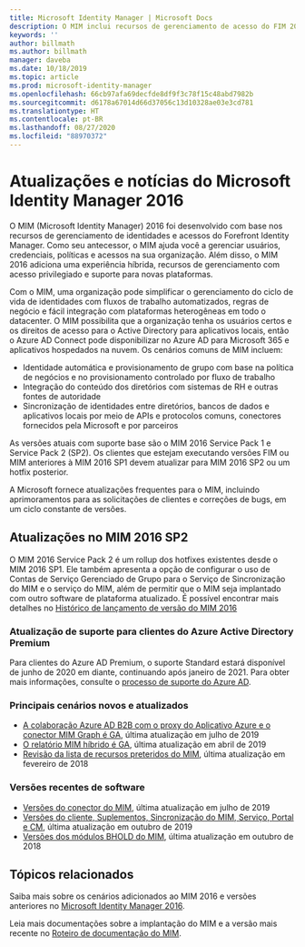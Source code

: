 ```yaml
---
title: Microsoft Identity Manager | Microsoft Docs
description: O MIM inclui recursos de gerenciamento de acesso do FIM 2010 e ajuda a gerenciar usuários, credenciais, políticas e acesso dentro da organização.
keywords: ''
author: billmath
ms.author: billmath
manager: daveba
ms.date: 10/18/2019
ms.topic: article
ms.prod: microsoft-identity-manager
ms.openlocfilehash: 66cb97afa69decfde8df9f3c78f15c48abd7982b
ms.sourcegitcommit: d6178a67014d66d37056c13d10328ae03e3cd781
ms.translationtype: HT
ms.contentlocale: pt-BR
ms.lasthandoff: 08/27/2020
ms.locfileid: "88970372"
---
```

# <a name="microsoft-identity-manager-2016-news-and-updates"></a>Atualizações e notícias do Microsoft Identity Manager 2016

O MIM (Microsoft Identity Manager) 2016 foi desenvolvido com base nos recursos de gerenciamento de identidades e acessos do Forefront Identity Manager. Como seu antecessor, o MIM ajuda você a gerenciar usuários, credenciais, políticas e acessos na sua organização.  Além disso, o MIM 2016 adiciona uma experiência híbrida, recursos de gerenciamento com acesso privilegiado e suporte para novas plataformas.


Com o MIM, uma organização pode simplificar o gerenciamento do ciclo de vida de identidades com fluxos de trabalho automatizados, regras de negócio e fácil integração com plataformas heterogêneas em todo o datacenter. O MIM possibilita que a organização tenha os usuários certos e os direitos de acesso para o Active Directory para aplicativos locais, então o Azure AD Connect pode disponibilizar no Azure AD para Microsoft 365 e aplicativos hospedados na nuvem. Os cenários comuns de MIM incluem:
 - Identidade automática e provisionamento de grupo com base na política de negócios e no provisionamento controlado por fluxo de trabalho
 - Integração do conteúdo dos diretórios com sistemas de RH e outras fontes de autoridade
 - Sincronização de identidades entre diretórios, bancos de dados e aplicativos locais por meio de APIs e protocolos comuns, conectores fornecidos pela Microsoft e por parceiros

As versões atuais com suporte base são o MIM 2016 Service Pack 1 e Service Pack 2 (SP2).  Os clientes que estejam executando versões FIM ou MIM anteriores à MIM 2016 SP1 devem atualizar para MIM 2016 SP2 ou um hotfix posterior.

A Microsoft fornece atualizações frequentes para o MIM, incluindo aprimoramentos para as solicitações de clientes e correções de bugs, em um ciclo constante de versões.

## <a name="updates-in-mim-2016-sp2"></a>Atualizações no MIM 2016 SP2

O MIM 2016 Service Pack 2 é um rollup dos hotfixes existentes desde o MIM 2016 SP1. Ele também apresenta a opção de configurar o uso de Contas de Serviço Gerenciado de Grupo para o Serviço de Sincronização do MIM e o serviço do MIM, além de permitir que o MIM seja implantado com outro software de plataforma atualizado. É possível encontrar mais detalhes no [Histórico de lançamento de versão do MIM 2016](./reference/version-history.md)

### <a name="support-update-for-azure-active-directory-premium-customers"></a>Atualização de suporte para clientes do Azure Active Directory Premium
Para clientes do Azure AD Premium, o suporte Standard estará disponível de junho de 2020 em diante, continuando após janeiro de 2021. Para obter mais informações, consulte o [processo de suporte do Azure AD](support-update-for-azure-active-directory-premium-customers.md).

### <a name="major-new-and-updated-scenarios"></a>Principais cenários novos e atualizados

- [A colaboração Azure AD B2B com o proxy do Aplicativo Azure e o conector MIM Graph é GA](microsoft-identity-manager-2016-graph-b2b-scenario.md), última atualização em julho de 2019
- [O relatório MIM híbrido é GA](https://cloudblogs.microsoft.com/enterprisemobility/2018/02/23/hybrid-mim-reporting-now-available-in-azure-active-directory/), última atualização em abril de 2019
- [Revisão da lista de recursos preteridos do MIM](microsoft-identity-manager-2016-deprecated-features.md), última atualização em fevereiro de 2018

### <a name="recent-software-releases"></a>Versões recentes de software

- [Versões do conector do MIM](./reference/microsoft-identity-manager-2016-connector-version-history.md), última atualização em julho de 2019
- [Versões do cliente, Suplementos, Sincronização do MIM, Serviço, Portal e CM](./reference/version-history.md), última atualização em outubro de 2019
- [Versões dos módulos BHOLD do MIM](./reference/version-bhold-history.md), última atualização em outubro de 2018




## <a name="related-topics"></a>Tópicos relacionados

Saiba mais sobre os cenários adicionados ao MIM 2016 e versões anteriores no [Microsoft Identity Manager 2016](microsoft-identity-manager-2016.md).

Leia mais documentações sobre a implantação do MIM e a versão mais recente no [Roteiro de documentação do MIM](https://docs.microsoft.com/microsoft-identity-manager/).

